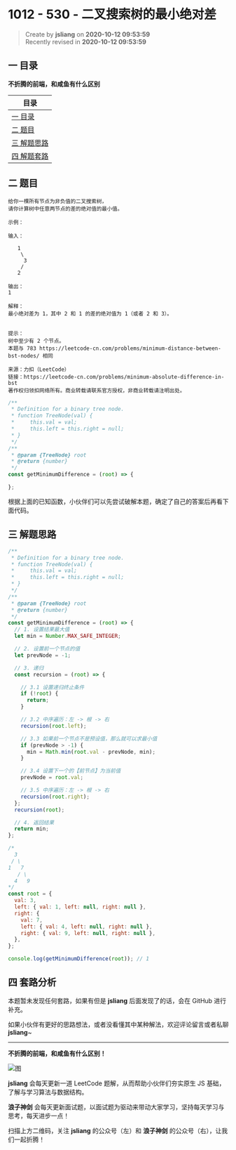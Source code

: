 1012 - 530 - 二叉搜索树的最小绝对差
===

> Create by **jsliang** on **2020-10-12 09:53:59**  
> Recently revised in **2020-10-12 09:53:59**

<!-- 目录开始 -->
## 一 目录

**不折腾的前端，和咸鱼有什么区别**

| 目录 |
| --- |
| [一 目录](#chapter-one) |
| [二 题目](#chapter-two) |
| [三 解题思路](#chapter-three) |
| [四 解题套路](#chapter-four) |
<!-- 目录结束 -->

## 二 题目



```
给你一棵所有节点为非负值的二叉搜索树，
请你计算树中任意两节点的差的绝对值的最小值。

示例：

输入：

   1
    \
     3
    /
   2

输出：
1

解释：
最小绝对差为 1，其中 2 和 1 的差的绝对值为 1（或者 2 和 3）。
 

提示：
树中至少有 2 个节点。
本题与 783 https://leetcode-cn.com/problems/minimum-distance-between-bst-nodes/ 相同

来源：力扣（LeetCode）
链接：https://leetcode-cn.com/problems/minimum-absolute-difference-in-bst
著作权归领扣网络所有。商业转载请联系官方授权，非商业转载请注明出处。
```

```js
/**
 * Definition for a binary tree node.
 * function TreeNode(val) {
 *     this.val = val;
 *     this.left = this.right = null;
 * }
 */
/**
 * @param {TreeNode} root
 * @return {number}
 */
const getMinimumDifference = (root) => {

};
```

根据上面的已知函数，小伙伴们可以先尝试破解本题，确定了自己的答案后再看下面代码。

## 三 解题思路



```js
/**
 * Definition for a binary tree node.
 * function TreeNode(val) {
 *     this.val = val;
 *     this.left = this.right = null;
 * }
 */
/**
 * @param {TreeNode} root
 * @return {number}
 */
const getMinimumDifference = (root) => {
  // 1. 设置结果最大值
  let min = Number.MAX_SAFE_INTEGER;

  // 2. 设置前一个节点的值
  let prevNode = -1;

  // 3. 递归
  const recursion = (root) => {

    // 3.1 设置递归终止条件
    if (!root) {
      return;
    }

    // 3.2 中序遍历：左 -> 根 -> 右
    recursion(root.left);

    // 3.3 如果前一个节点不是预设值，那么就可以求最小值
    if (prevNode > -1) {
      min = Math.min(root.val - prevNode, min);
    }

    // 3.4 设置下一个的【前节点】为当前值
    prevNode = root.val;

    // 3.5 中序遍历：左 -> 根 -> 右
    recursion(root.right);
  };
  recursion(root);

  // 4. 返回结果
  return min;
};

/*
  3
 / \
1   7
   / \
  4   9
*/
const root = {
  val: 3,
  left: { val: 1, left: null, right: null },
  right: {
    val: 7,
    left: { val: 4, left: null, right: null },
    right: { val: 9, left: null, right: null },
  },
};

console.log(getMinimumDifference(root)); // 1
```

## 四 套路分析



本题暂未发现任何套路，如果有但是 **jsliang** 后面发现了的话，会在 GitHub 进行补充。

如果小伙伴有更好的思路想法，或者没看懂其中某种解法，欢迎评论留言或者私聊 **jsliang**~

---

**不折腾的前端，和咸鱼有什么区别！**

![图](https://github.com/LiangJunrong/document-library/blob/master/public-repertory/img/z-index-small.png?raw=true)

**jsliang** 会每天更新一道 LeetCode 题解，从而帮助小伙伴们夯实原生 JS 基础，了解与学习算法与数据结构。

**浪子神剑** 会每天更新面试题，以面试题为驱动来带动大家学习，坚持每天学习与思考，每天进步一点！

扫描上方二维码，关注 **jsliang** 的公众号（左）和 **浪子神剑** 的公众号（右），让我们一起折腾！

